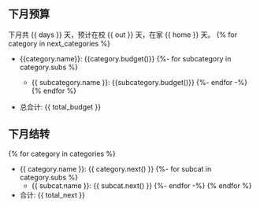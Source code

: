## 下月预算

下月共 {{ days }} 天，预计在校 {{ out }} 天，在家 {{ home }} 天。
{% for category in next_categories %}
- {{category.name}}: {{category.budget()}}
  {%- for subcategory in category.subs %}
  - {{ subcategory.name }}: {{subcategory.budget()}}
{%- endfor -%}
{% endfor %}

- 总合计: {{ total_budget }}

## 下月结转
{% for category in categories %}
- {{ category.name }}: {{ category.next() }}
  {%- for subcat in category.subs %}
  - {{ subcat.name }}: {{ subcat.next() }}
{%- endfor -%}
{% endfor %}
- 合计: {{ total_next }}
